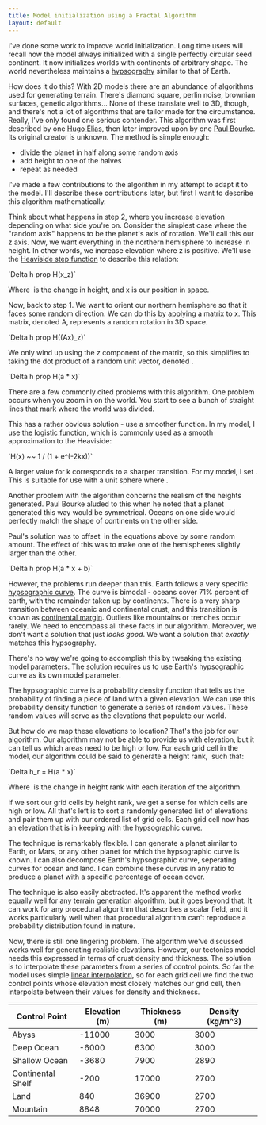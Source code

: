 ```yaml
---
title: Model initialization using a Fractal Algorithm
layout: default
---
```

I've done some work to improve world initialization. Long time users will recall how the model always initialized with a single perfectly circular seed continent. It now initializes worlds with continents of arbitrary shape.  The world nevertheless maintains a [hypsography](https://en.wikipedia.org/wiki/Elevation#Hypsography) similar to that of Earth. 

How does it do this? With 2D models there are an abundance of algorithms used for generating terrain. There's diamond square, perlin noise, brownian surfaces, genetic algorithms... None of these translate well to 3D, though, and there's not a lot of algorithms that are tailor made for the circumstance. Really, I've only found one serious contender. This algorithm was first described by one [Hugo Elias](http://freespace.virgin.net/hugo.elias/models/m_landsp.htm), then later improved upon by one [Paul Bourke](http://paulbourke.net/fractals/noise/). Its original creator is unknown. The method is simple enough:

 * divide the planet in half along some random axis
 * add height to one of the halves
 * repeat as needed

I've made a few contributions to the algorithm in my attempt to adapt it to the model. I'll describe these contributions later, but first I want to describe this algorithm mathematically. 

Think about what happens in step 2, where you increase elevation depending on what side you're on. Consider the simplest case where the "random axis" happens to be the planet's axis of rotation. We'll call this our z axis. Now, we want everything in the northern hemisphere to increase in height. In other words, we increase elevation where z is positive. We'll use the [Heaviside step function](https://en.wikipedia.org/wiki/Heaviside_step_function) to describe this relation: 
	
<p>`Delta h prop H(x_z)`</p>
	
Where <math>Delta h</math> is the change in height, and x is our position in space. 

Now, back to step 1. We want to orient our northern hemisphere so that it faces some random direction. We can do this by applying a matrix to x. This matrix, denoted A, represents a random rotation in 3D space. 

<p>`Delta h prop H((Ax)_z)`</p>

We only wind up using the z component of the matrix, so this simplifies to taking the dot product of a random unit vector, denoted <math>a</math>.

<p>`Delta h prop H(a * x)`</p>

There are a few commonly cited problems with this algorithm. One problem occurs when you zoom in on the world. You start to see a bunch of straight lines that mark where the world was divided. 

This has a rather obvious solution - use a smoother function. In my model, I use [the logistic function](https://en.wikipedia.org/wiki/Heaviside_step_function#Analytic_approximations), which is commonly used as a smooth approximation to the Heaviside:

<p>`H(x) ~~ 1 / (1 + e^(-2kx))`</p>

A larger value for k corresponds to a sharper transition. For my model, I set <math>k ~~ 60</math>. This is suitable for use with a unit sphere where <math>-1 < x_z < 1</math>. 

Another problem with the algorithm concerns the realism of the heights generated. Paul Bourke aluded to this when he noted that a planet generated this way would be symmetrical. Oceans on one side would perfectly match the shape of continents on the other side.

Paul's solution was to offset <math>a * x</math> in the equations above by some random amount. The effect of this was to make one of the hemispheres slightly larger than the other. 

<p>`Delta h prop H(a * x + b)`</p>

However, the problems run deeper than this. Earth follows a very specific [hypsographic curve](https://en.wikipedia.org/wiki/Elevation#Hypsography). The curve is bimodal - oceans cover 71% percent of earth, with the remainder taken up by continents. There is a very sharp transition between oceanic and continental crust, and this transition is known as [continental margin](https://en.wikipedia.org/wiki/Continental_margin). Outliers like mountains or trenches occur rarely. We need to encompass all these facts in our algorithm. Moreover, we don't want a solution that just *looks good*. We want a solution that *exactly* matches this hypsography. 

There's no way we're going to accomplish this by tweaking the existing model parameters. The solution requires us to use Earth's hypsographic curve as its own model parameter.

The hypsographic curve is a probability density function that tells us the probability of finding a piece of land with a given elevation. We can use this probability density function to generate a series of random values. These random values will serve as the elevations that populate our world. 

But how do we map these elevations to location? That's the job for our algorithm. Our algorithm may not be able to provide us with elevation, but it can tell us which areas need to be high or low. For each grid cell in the model, our algorithm could be said to generate a height rank, <math>h_r</math> such that:

<p>`Delta h_r = H(a * x)`</p>

Where <math>Delta h_r</math> is the change in height rank with each iteration of the algorithm. 

If we sort our grid cells by height rank, we get a sense for which cells are high or low. All that's left is to sort a randomly generated list of elevations and pair them up with our ordered list of grid cells. Each grid cell now has an elevation that is in keeping with the hypsographic curve. 

The technique is remarkably flexible. I can generate a planet similar to Earth, or Mars, or any other planet for which the hypsographic curve is known. I can also decompose Earth's hypsographic curve, seperating curves for ocean and land. I can combine these curves in any ratio to produce a planet with a specific percentage of ocean cover. 

The technique is also easily abstracted. It's apparent the method works equally well for any terrain generation algorithm, but it goes beyond that. It can work for any procedural algorithm that describes a scalar field, and it works particularly well when that procedural algorithm can't reproduce a probability distribution found in nature. 

Now, there is still one lingering problem. The algorithm we've discussed works well for generating realistic elevations. However, our tectonics model needs this expressed in terms of crust density and thickness. The solution is to interpolate these parameters from a series of control points. So far the model uses simple [linear interpolation](https://en.wikipedia.org/wiki/Linear_interpolation), so for each grid cell we find the two control points whose elevation most closely matches our grid cell, then interpolate between their values for density and thickness.

| Control Point | Elevation (m) | Thickness (m) | Density (kg/m^3) |
|---------------|---------------|---------------|-----------------------|
| Abyss         | -11000        | 3000          | 3000                  |
| Deep Ocean    | -6000         | 6300          | 3000                  |
| Shallow Ocean | -3680         | 7900          | 2890                  |
| Continental Shelf | -200      | 17000         | 2700                  |
| Land          | 840           | 36900         | 2700                  |
| Mountain      | 8848          | 70000         | 2700                  |

